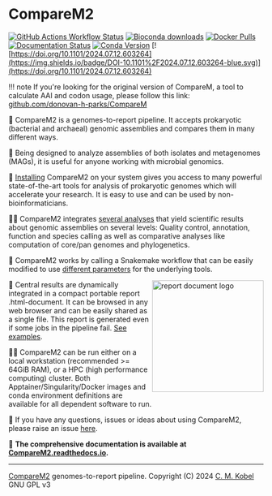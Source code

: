 # CompareM2
[![GitHub Actions Workflow Status](https://img.shields.io/github/actions/workflow/status/cmkobel/comparem2/dry-run.yaml)](https://github.com/cmkobel/CompareM2/actions/workflows/dry-run.yaml) [![Bioconda downloads](https://img.shields.io/conda/dn/bioconda/comparem2?label=Bioconda%20downloads&color=%2300CC00)](https://comparem2.readthedocs.io/en/latest/10%20installation/) [![Docker Pulls](https://img.shields.io/docker/pulls/cmkobel/comparem2?label=docker%20pulls)](https://comparem2.readthedocs.io/en/latest/10%20installation/) [![Documentation Status](https://readthedocs.org/projects/comparem2/badge/?version=latest)](https://comparem2.readthedocs.io/en/latest/?badge=latest) [![Conda Version](https://img.shields.io/conda/v/bioconda/comparem2)](https://anaconda.org/bioconda/comparem2) [![https://doi.org/10.1101/2024.07.12.603264](https://img.shields.io/badge/DOI-10.1101%2F2024.07.12.603264-blue.svg)](https://doi.org/10.1101/2024.07.12.603264)

!!! note
    If you're looking for the original version of CompareM, a tool to calculate AAI and codon usage, please follow this link: [github.com/donovan-h-parks/CompareM](https://github.com/donovan-h-parks/CompareM)
    


🧬 CompareM2 is a genomes-to-report pipeline. It accepts prokaryotic (bacterial and archaeal) genomic assemblies and compares them in many different ways. 

🦠 Being designed to analyze assemblies of both isolates and metagenomes (MAGs), it is useful for anyone working with microbial genomics.

💾 [Installing](https://comparem2.readthedocs.io/en/latest/10%20installation/) CompareM2 on your system gives you access to many powerful state-of-the-art tools for analysis of prokaryotic genomes which will accelerate your research. It is easy to use and can be used by non-bioinformaticians.

👩‍🔬 CompareM2 integrates [several analyses](https://comparem2.readthedocs.io/en/latest/30%20what%20analyses%20does%20it%20do/) that yield scientific results about genomic assemblies on several levels: Quality control, annotation, function and species calling as well as comparative analyses like computation of core/pan genomes and phylogenetics. 

🐍 CompareM2 works by calling a Snakemake workflow that can be easily modified to use [different parameters](https://comparem2.readthedocs.io/en/latest/20%20usage/#passthrough-arguments) for the  underlying tools.

<a href="https://comparem2.readthedocs.io/en/latest/30%20what%20analyses%20does%20it%20do/#rendered-report"><img width="220" style="width: 220px" alt="report document logo" align="right" src="https://github.com/cmkobel/comparem2/assets/5913696/e5f9b72c-2137-4850-8779-a5528d8ccbaf"></a>

📄 Central results are dynamically integrated in a compact portable report .html-document. It can be browsed in any web browser and can be easily shared as a single file. This report is generated even if some jobs in the pipeline fail. [See examples](https://comparem2.readthedocs.io/en/latest/30%20what%20analyses%20does%20it%20do/#rendered-report).

🧑‍💻 CompareM2 can be run either on a local workstation (recommended >= 64GiB RAM), or a HPC (high performance computing) cluster. Both  Apptainer/Singularity/Docker images and conda environment definitions are available for all dependent software to run.

🙋 If you have any questions, issues or ideas about using CompareM2, please raise an issue [here](https://github.com/cmkobel/CompareM2/issues).

📙 **The comprehensive documentation is available at [CompareM2.readthedocs.io](https://comparem2.readthedocs.io).**

---

[CompareM2](https://github.com/cmkobel/comparem2) genomes-to-report pipeline. Copyright (C) 2024 [C. M. Kobel](https://github.com/cmkobel) GNU GPL v3


